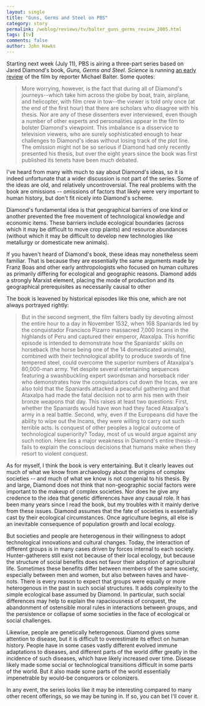 ```yaml
---
layout: single 
title: "Guns, Germs and Steel on PBS" 
category: story
permalink: /weblog/reviews/tv/balter_guns_germs_review_2005.html
tags: [tv] 
comments: false 
author: John Hawks 
---
```



<p>
Starting next week (July 11), PBS is airing a three-part series based on Jared Diamond's book, <i>Guns, Germs and Steel</i>. <i>Science</i> is running <a href="http://www.sciencemag.org/cgi/content/full/309/5732/248">an early review</a> of the film by reporter Michael Balter. Some quotes: 
</p>

<blockquote>More worrying, however, is the fact that during all of Diamond's journeys--which take him across the globe by boat, train, airplane, and helicopter, with film crew in tow--the viewer is told only once (at the end of the first hour) that there are scholars who disagree with his thesis. Nor are any of these dissenters ever interviewed, even though a number of other experts and personalities appear in the film to bolster Diamond's viewpoint. This imbalance is a disservice to television viewers, who are surely sophisticated enough to hear challenges to Diamond's ideas without losing track of the plot line. The omission might not be so serious if Diamond had only recently presented his thesis, but over the eight years since the book was first published its tenets have been much debated.</blockquote>

<p>
I've heard from many with much to say about Diamond's ideas, so it is indeed unfortunate that a wider discussion is not part of the series. Some of the ideas are old, and relatively uncontroversial. The real problems with the book are omissions -- omissions of factors that likely were very important to human history, but don't fit nicely into Diamond's scheme. 
</p>

<p>
Diamond's fundamental idea is that geographical barriers of one kind or another prevented the free movement of technological knowledge and economic items. These barriers include ecological boundaries (across which it may be difficult to move crop plants) and resource abundances (without which it may be difficult to develop new technologies like metallurgy or domesticate new animals). 
</p>

<p>
If you haven't heard of Diamond's book, these ideas may nonetheless seem familiar. That is because they are essentially the same arguments made by Franz Boas and other early anthropologists who focused on human cultures as primarily differing for ecological and geographic reasons. Diamond adds a strongly Marxist element, placing the mode of production and its geographical prerequisites as necessarily causal to other  
</p>

<p>
The book is leavened by historical episodes like this one, which are not always portrayed rightly: 
</p>

<blockquote>But in the second segment, the film falters badly by devoting almost the entire hour to a day in November 1532, when 168 Spaniards led by the conquistador Francisco Pizarro massacred 7,000 Incans in the highlands of Peru and captured their emperor, Ataxalpa. This horrific episode is intended to demonstrate how the Spaniards' skills on horseback (the horse being one of the 14 domesticated animals), combined with their technological ability to produce swords of fine tempered steel, could overcome the superior numbers of Ataxalpa's 80,000-man army. Yet despite several entertaining sequences featuring a swashbuckling expert swordsman and horseback rider who demonstrates how the conquistadors cut down the Incas, we are also told that the Spaniards attacked a peaceful gathering and that Ataxalpa had made the fatal decision not to arm his men with their bronze weapons that day. This raises at least two questions: First, whether the Spaniards would have won had they faced Ataxalpa's army in a real battle. Second, why, even if the Europeans did have the ability to wipe out the Incans, they were willing to carry out such terrible acts. Is conquest of other peoples a logical outcome of technological superiority? Today, most of us would argue against any such notion. Here lies a major weakness in Diamond's entire thesis--it fails to explain the conscious decisions that humans make when they resort to violent conquest.</blockquote>

<p>
As for myself, I think the book is very entertaining. But it clearly leaves out much of what we know from archaeology about the origins of complex societies -- and much of what we know is not congenial to his thesis. By and large, Diamond does not think that non-geographic social factors were important to the makeup of complex societies. Nor does he give any credence to the idea that genetic differences have any causal role. It has been many years since I read the book, but my troubles with it mainly derive from these issues. Diamond assumes that the fate of societies is essentially cast by their ecological circumstances. Once agriculture begins, all else is an inevitable consequence of population growth and local ecology. 
</p>

<p>
But societies and people are heterogenous in their willingness to adopt technological innovations and cultural changes. Today, the interaction of different groups is in many cases driven by forces internal to each society. Hunter-gatherers still exist not because of their local ecology, but because the structure of social benefits does not favor their adoption of agricultural life. Sometimes these benefits differ between members of the same society, especially between men and women, but also between haves and have-nots. There is every reason to expect that groups were equally or more heterogenous in the past in such social structures. It adds complexity to the simple ecological base assumed by Diamond. In particular, such social differences may help to explain the rapaciousness of conquest, the abandonment of ostensible moral rules in interactions between groups, and the persistence or collapse of some societies in the face of ecological or social challenges. 
</p>

<p>
Likewise, people are genetically heterogenous. Diamond gives some attention to disease, but it is difficult to overestimate its effect on human history. People have in some cases vastly different evolved immune adaptations to diseases, and different parts of the world differ greatly in the incidence of such diseases, which have likely increased over time. Disease likely made some social or technological transitions difficult in some parts of the world. But it also made some parts of the world essentially impenetrable by would-be conquerors or colonizers. 
</p>

<p>
In any event, the series looks like it may be interesting compared to many other recent offerings, so we may be tuning in. If so, you can bet I'll cover it. 
</p>

